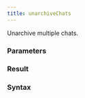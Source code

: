 ```yaml
---
title: unarchiveChats
---
```


Unarchive multiple chats.


### Parameters 



### Result 



### Syntax





